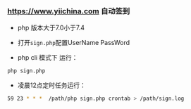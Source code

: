 ### https://www.yiichina.com 自动签到

- php 版本大于7.0小于7.4
- 打开`sign.php`配置UserName PassWord

- php cli 模式下 运行：
```sh
php sign.php
```

- 凌晨12点定时任务运行：
```sh
59 23 * * *  /path/php sign.php crontab > /path/sign.log
```